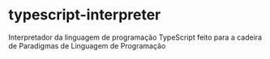 # typescript-interpreter
Interpretador da linguagem de programação TypeScript feito para a cadeira de Paradigmas de Linguagem de Programação

